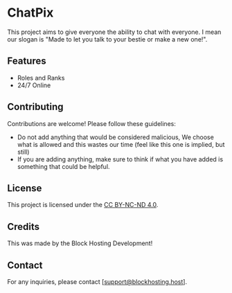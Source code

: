 # ChatPix
This project aims to give everyone the ability to chat with everyone. I mean our slogan is "Made to let you talk to your bestie or make a new one!".

## Features

- Roles and Ranks
- 24/7 Online

## Contributing

Contributions are welcome! Please follow these guidelines:

- Do not add anything that would be considered malicious, We choose what is allowed and this wastes our time (feel like this one is implied, but still)
- If you are adding anything, make sure to think if what you have added is something that could be helpful.

## License

This project is licensed under the [CC BY-NC-ND 4.0](LICENSE).

## Credits

This was made by the Block Hosting Development!

## Contact

For any inquiries, please contact [support@blockhosting.host].
